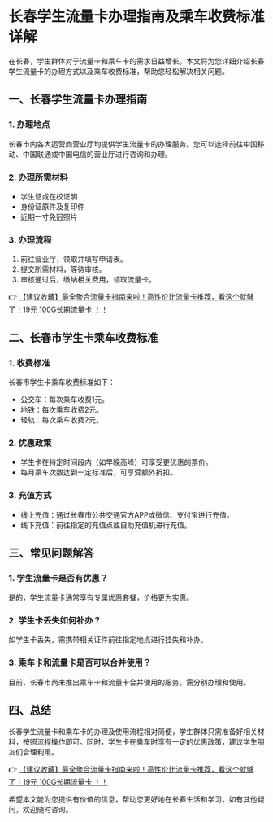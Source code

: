 # 长春学生流量卡办理指南及乘车收费标准详解

在长春，学生群体对于流量卡和乘车卡的需求日益增长。本文将为您详细介绍长春学生流量卡的办理方式以及乘车收费标准，帮助您轻松解决相关问题。

## 一、长春学生流量卡办理指南

### 1. 办理地点
长春市内各大运营商营业厅均提供学生流量卡的办理服务。您可以选择前往中国移动、中国联通或中国电信的营业厅进行咨询和办理。

### 2. 办理所需材料
- 学生证或在校证明
- 身份证原件及复印件
- 近期一寸免冠照片

### 3. 办理流程
1. 前往营业厅，领取并填写申请表。
2. 提交所需材料，等待审核。
3. 审核通过后，缴纳相关费用，领取流量卡。

👉 [【建议收藏】最全聚合流量卡指南来啦！高性价比流量卡推荐，看这个就够了！19元 100G长期流量卡 ！！](https://bit.ly/Liuliangka)

## 二、长春市学生卡乘车收费标准

### 1. 收费标准
长春市学生卡乘车收费标准如下：
- 公交车：每次乘车收费1元。
- 地铁：每次乘车收费2元。
- 轻轨：每次乘车收费2元。

### 2. 优惠政策
- 学生卡在特定时间段内（如早晚高峰）可享受更优惠的票价。
- 每月乘车次数达到一定标准后，可享受额外折扣。

### 3. 充值方式
- 线上充值：通过长春市公共交通官方APP或微信、支付宝进行充值。
- 线下充值：前往指定的充值点或自助充值机进行充值。

## 三、常见问题解答

### 1. 学生流量卡是否有优惠？
是的，学生流量卡通常享有专属优惠套餐，价格更为实惠。

### 2. 学生卡丢失如何补办？
如学生卡丢失，需携带相关证件前往指定地点进行挂失和补办。

### 3. 乘车卡和流量卡是否可以合并使用？
目前，长春市尚未推出乘车卡和流量卡合并使用的服务，需分别办理和使用。

## 四、总结

长春学生流量卡和乘车卡的办理及使用流程相对简便，学生群体只需准备好相关材料，按照流程操作即可。同时，学生卡在乘车时享有一定的优惠政策，建议学生朋友们合理利用。

👉 [【建议收藏】最全聚合流量卡指南来啦！高性价比流量卡推荐，看这个就够了！19元 100G长期流量卡 ！！](https://bit.ly/Liuliangka)

希望本文能为您提供有价值的信息，帮助您更好地在长春生活和学习。如有其他疑问，欢迎随时咨询。